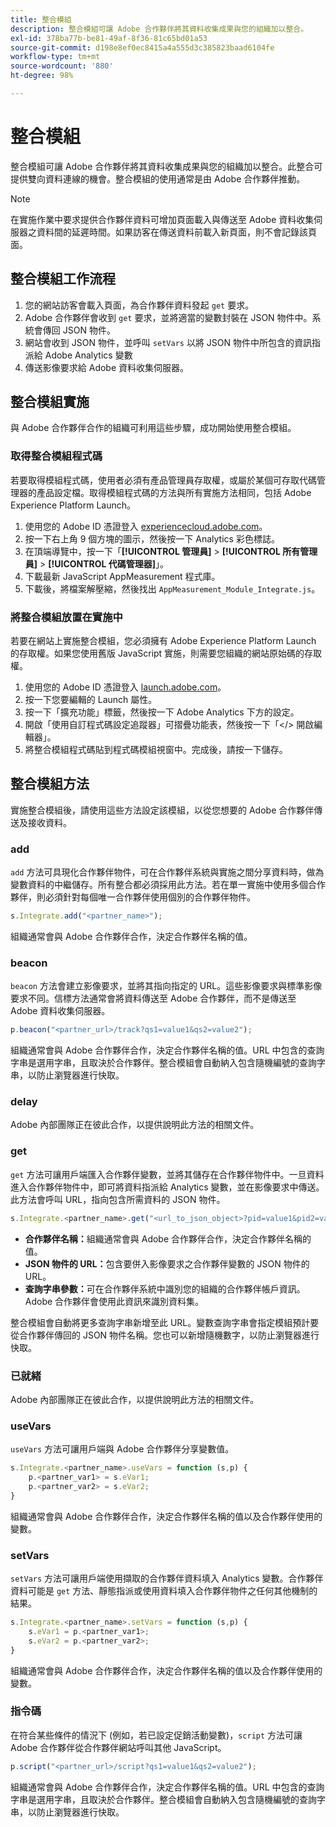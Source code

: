 ```yaml
---
title: 整合模組
description: 整合模組可讓 Adobe 合作夥伴將其資料收集成果與您的組織加以整合。
exl-id: 378ba77b-be81-49af-8f36-81c65bd01a53
source-git-commit: d198e8ef0ec8415a4a555d3c385823baad6104fe
workflow-type: tm+mt
source-wordcount: '880'
ht-degree: 98%

---
```


# 整合模組

整合模組可讓 Adobe 合作夥伴將其資料收集成果與您的組織加以整合。此整合可提供雙向資料連線的機會。整合模組的使用通常是由 Adobe 合作夥伴推動。

>[!NOTE]
>
> 在實施作業中要求提供合作夥伴資料可增加頁面載入與傳送至 Adobe 資料收集伺服器之資料間的延遲時間。如果訪客在傳送資料前載入新頁面，則不會記錄該頁面。

## 整合模組工作流程

1. 您的網站訪客會載入頁面，為合作夥伴資料發起 `get` 要求。
2. Adobe 合作夥伴會收到 `get` 要求，並將適當的變數封裝在 JSON 物件中。系統會傳回 JSON 物件。
3. 網站會收到 JSON 物件，並呼叫 `setVars` 以將 JSON 物件中所包含的資訊指派給 Adobe Analytics 變數
4. 傳送影像要求給 Adobe 資料收集伺服器。

## 整合模組實施

與 Adobe 合作夥伴合作的組織可利用這些步驟，成功開始使用整合模組。

### 取得整合模組程式碼

若要取得模組程式碼，使用者必須有產品管理員存取權，或屬於某個可存取代碼管理器的產品設定檔。取得模組程式碼的方法與所有實施方法相同，包括 Adobe Experience Platform Launch。

1. 使用您的 Adobe ID 憑證登入 [experiencecloud.adobe.com](https://experiencecloud.adobe.com)。
1. 按一下右上角 9 個方塊的圖示，然後按一下 Analytics 彩色標誌。
1. 在頂端導覽中，按一下「**[!UICONTROL 管理員]** > **[!UICONTROL 所有管理員]** > **[!UICONTROL 代碼管理器]**」。
1. 下載最新 JavaScript AppMeasurement 程式庫。
1. 下載後，將檔案解壓縮，然後找出 `AppMeasurement_Module_Integrate.js`。

### 將整合模組放置在實施中

若要在網站上實施整合模組，您必須擁有 Adobe Experience Platform Launch 的存取權。如果您使用舊版 JavaScript 實施，則需要您組織的網站原始碼的存取權。

1. 使用您的 Adobe ID 憑證登入 [launch.adobe.com](https://launch.adobe.com)。
2. 按一下您要編輯的 Launch 屬性。
3. 按一下「擴充功能」標籤，然後按一下 Adobe Analytics 下方的設定。
4. 開啟「使用自訂程式碼設定追蹤器」可摺疊功能表，然後按一下「&lt;/> 開啟編輯器」。
5. 將整合模組程式碼貼到程式碼模組視窗中。完成後，請按一下儲存。

## 整合模組方法

實施整合模組後，請使用這些方法設定該模組，以從您想要的 Adobe 合作夥伴傳送及接收資料。

### add

`add` 方法可具現化合作夥伴物件，可在合作夥伴系統與實施之間分享資料時，做為變數資料的中繼儲存。所有整合都必須採用此方法。若在單一實施中使用多個合作夥伴，則必須針對每個唯一合作夥伴使用個別的合作夥伴物件。

```JavaScript
s.Integrate.add("<partner_name>");
```

組織通常會與 Adobe 合作夥伴合作，決定合作夥伴名稱的值。

### beacon

`beacon` 方法會建立影像要求，並將其指向指定的 URL。這些影像要求與標準影像要求不同。信標方法通常會將資料傳送至 Adobe 合作夥伴，而不是傳送至 Adobe 資料收集伺服器。

```JavaScript
p.beacon("<partner_url>/track?qs1=value1&qs2=value2");
```

組織通常會與 Adobe 合作夥伴合作，決定合作夥伴名稱的值。URL 中包含的查詢字串是選用字串，且取決於合作夥伴。整合模組會自動納入包含隨機編號的查詢字串，以防止瀏覽器進行快取。

### delay

Adobe 內部團隊正在彼此合作，以提供說明此方法的相關文件。

### get

`get` 方法可讓用戶端匯入合作夥伴變數，並將其儲存在合作夥伴物件中。一旦資料進入合作夥伴物件中，即可將資料指派給 Analytics 變數，並在影像要求中傳送。此方法會呼叫 URL，指向包含所需資料的 JSON 物件。

```JavaScript
s.Integrate.<partner_name>.get("<url_to_json_object>?pid=value1&pid2=value2");
```

* **合作夥伴名稱：**&#x200B;組織通常會與 Adobe 合作夥伴合作，決定合作夥伴名稱的值。
* **JSON 物件的 URL：**&#x200B;包含要併入影像要求之合作夥伴變數的 JSON 物件的 URL。
* **查詢字串參數：**&#x200B;可在合作夥伴系統中識別您的組織的合作夥伴帳戶資訊。Adobe 合作夥伴會使用此資訊來識別資料集。

整合模組會自動將更多查詢字串新增至此 URL。變數查詢字串會指定模組預計要從合作夥伴傳回的 JSON 物件名稱。您也可以新增隨機數字，以防止瀏覽器進行快取。

### 已就緒

Adobe 內部團隊正在彼此合作，以提供說明此方法的相關文件。

### useVars

`useVars` 方法可讓用戶端與 Adobe 合作夥伴分享變數值。

```JavaScript
s.Integrate.<partner_name>.useVars = function (s,p) {
    p.<partner_var1> = s.eVar1;
    p.<partner_var2> = s.eVar2;
}
```

組織通常會與 Adobe 合作夥伴合作，決定合作夥伴名稱的值以及合作夥伴使用的變數。

### setVars

`setVars` 方法可讓用戶端使用擷取的合作夥伴資料填入 Analytics 變數。合作夥伴資料可能是 `get` 方法、靜態指派或使用資料填入合作夥伴物件之任何其他機制的結果。

```JavaScript
s.Integrate.<partner_name>.setVars = function (s,p) {
    s.eVar1 = p.<partner_var1>;
    s.eVar2 = p.<partner_var2>;
}
```

組織通常會與 Adobe 合作夥伴合作，決定合作夥伴名稱的值以及合作夥伴使用的變數。

### 指令碼

在符合某些條件的情況下 (例如，若已設定促銷活動變數)，`script` 方法可讓 Adobe 合作夥伴從合作夥伴網站呼叫其他 JavaScript。

```JavaScript
p.script("<partner_url>/script?qs1=value1&qs2=value2");
```

組織通常會與 Adobe 合作夥伴合作，決定合作夥伴名稱的值。URL 中包含的查詢字串是選用字串，且取決於合作夥伴。整合模組會自動納入包含隨機編號的查詢字串，以防止瀏覽器進行快取。
